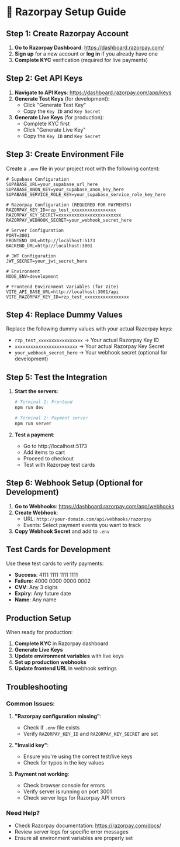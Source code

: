 # 🔑 Razorpay Setup Guide

## Step 1: Create Razorpay Account

1. **Go to Razorpay Dashboard**: https://dashboard.razorpay.com/
2. **Sign up** for a new account or **log in** if you already have one
3. **Complete KYC** verification (required for live payments)

## Step 2: Get API Keys

1. **Navigate to API Keys**: https://dashboard.razorpay.com/app/keys
2. **Generate Test Keys** (for development):
   - Click "Generate Test Key"
   - Copy the `Key ID` and `Key Secret`
3. **Generate Live Keys** (for production):
   - Complete KYC first
   - Click "Generate Live Key"
   - Copy the `Key ID` and `Key Secret`

## Step 3: Create Environment File

Create a `.env` file in your project root with the following content:

```env
# Supabase Configuration
SUPABASE_URL=your_supabase_url_here
SUPABASE_ANON_KEY=your_supabase_anon_key_here
SUPABASE_SERVICE_ROLE_KEY=your_supabase_service_role_key_here

# Razorpay Configuration (REQUIRED FOR PAYMENTS)
RAZORPAY_KEY_ID=rzp_test_xxxxxxxxxxxxxxxxx
RAZORPAY_KEY_SECRET=xxxxxxxxxxxxxxxxxxxxxxxx
RAZORPAY_WEBHOOK_SECRET=your_webhook_secret_here

# Server Configuration
PORT=3001
FRONTEND_URL=http://localhost:5173
BACKEND_URL=http://localhost:3001

# JWT Configuration
JWT_SECRET=your_jwt_secret_here

# Environment
NODE_ENV=development

# Frontend Environment Variables (for Vite)
VITE_API_BASE_URL=http://localhost:3001/api
VITE_RAZORPAY_KEY_ID=rzp_test_xxxxxxxxxxxxxxxxx
```

## Step 4: Replace Dummy Values

Replace the following dummy values with your actual Razorpay keys:

- `rzp_test_xxxxxxxxxxxxxxxxx` → Your actual Razorpay Key ID
- `xxxxxxxxxxxxxxxxxxxxxxxx` → Your actual Razorpay Key Secret
- `your_webhook_secret_here` → Your webhook secret (optional for development)

## Step 5: Test the Integration

1. **Start the servers**:

   ```bash
   # Terminal 1: Frontend
   npm run dev

   # Terminal 2: Payment server
   npm run server
   ```

2. **Test a payment**:
   - Go to http://localhost:5173
   - Add items to cart
   - Proceed to checkout
   - Test with Razorpay test cards

## Step 6: Webhook Setup (Optional for Development)

1. **Go to Webhooks**: https://dashboard.razorpay.com/app/webhooks
2. **Create Webhook**:
   - URL: `http://your-domain.com/api/webhooks/razorpay`
   - Events: Select payment events you want to track
3. **Copy Webhook Secret** and add to `.env`

## Test Cards for Development

Use these test cards to verify payments:

- **Success**: 4111 1111 1111 1111
- **Failure**: 4000 0000 0000 0002
- **CVV**: Any 3 digits
- **Expiry**: Any future date
- **Name**: Any name

## Production Setup

When ready for production:

1. **Complete KYC** in Razorpay dashboard
2. **Generate Live Keys**
3. **Update environment variables** with live keys
4. **Set up production webhooks**
5. **Update frontend URL** in webhook settings

## Troubleshooting

### Common Issues:

1. **"Razorpay configuration missing"**:

   - Check if `.env` file exists
   - Verify `RAZORPAY_KEY_ID` and `RAZORPAY_KEY_SECRET` are set

2. **"Invalid key"**:

   - Ensure you're using the correct test/live keys
   - Check for typos in the key values

3. **Payment not working**:
   - Check browser console for errors
   - Verify server is running on port 3001
   - Check server logs for Razorpay API errors

### Need Help?

- Check Razorpay documentation: https://razorpay.com/docs/
- Review server logs for specific error messages
- Ensure all environment variables are properly set
